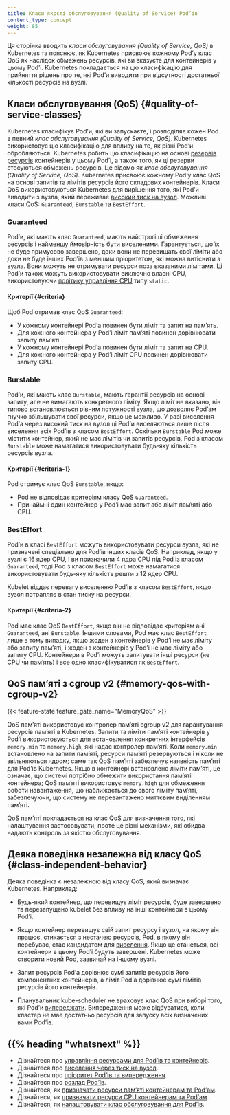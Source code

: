 ```yaml
---
title: Класи якості обслуговування (Quality of Service) Podʼів
content_type: concept
weight: 85
---
```


<!-- overview -->

Ця сторінка вводить _класи обслуговування (Quality of Service, QoS)_ в Kubernetes та пояснює, як Kubernetes присвоює кожному Podʼу клас QoS як наслідок обмежень ресурсів, які ви вказуєте для контейнерів у цьому Podʼі. Kubernetes покладається на цю класифікацію для прийняття рішень про те, які Podʼи виводити при відсутності достатньої кількості ресурсів на вузлі.

<!-- body -->

## Класи обслуговування (QoS) {#quality-of-service-classes}

Kubernetes класифікує Podʼи, які ви запускаєте, і розподіляє кожен Pod в певний _клас обслуговування (Quality of Service, QoS)_. Kubernetes використовує цю класифікацію для впливу на те, як різні Podʼи обробляються. Kubernetes робить цю класифікацію на основі [резервів ресурсів](/docs/concepts/configuration/manage-resources-containers/) контейнерів у цьому Podʼі, а також того, як ці резерви стосуються обмежень ресурсів. Це відомо як _клас обслуговування (Quality of Service, QoS)_. Kubernetes присвоює кожному Podʼу клас QoS на основі запитів та лімітів ресурсів його складових контейнерів. Класи QoS використовуються Kubernetes для вирішення того, які Podʼи виводити з вузла, який переживає [високий тиск на вузол](/docs/concepts/scheduling-eviction/node-pressure-eviction/). Можливі класи QoS: `Guaranteed`, `Burstable` та `BestEffort`.

### Guaranteed

Podʼи, які мають клас `Guaranteed`, мають найстрогіші обмеження ресурсів і найменшу ймовірність бути виселеними. Гарантується, що їх не буде примусово завершено, доки вони не перевищать свої ліміти або доки не буде інших Podʼів з меншим пріоритетом, які можна витіснити з вузла. Вони можуть не отримувати ресурси поза вказаними лімітами. Ці Podʼи також можуть використовувати виключно власні CPU, використовуючи [політику управління CPU](/docs/tasks/administer-cluster/cpu-management-policies/#static-policy) типу `static`.

#### Критерії {#criteria}

Щоб Pod отримав клас QoS `Guaranteed`:

* У кожному контейнері Podʼа повинен бути ліміт та запит на памʼять.
* Для кожного контейнера у Podʼі ліміт памʼяті повинен дорівнювати запиту памʼяті.
* У кожному контейнері Podʼа повинен бути ліміт та запит на CPU.
* Для кожного контейнера у Podʼі ліміт CPU повинен дорівнювати запиту CPU.

### Burstable

Podʼи, які мають клас `Burstable`, мають гарантії ресурсів на основі запиту, але не вимагають конкретного ліміту. Якщо ліміт не вказано, він типово встановлюється рівним потужності вузла, що дозволяє Podʼам гнучко збільшувати свої ресурси, якщо це можливо. У разі виселення Podʼа через високий тиск на вузол ці Podʼи виселяються лише після виселення всіх Podʼів з класом `BestEffort`. Оскільки `Burstable` Pod може містити контейнер, який не має лімітів чи запитів ресурсів, Pod з класом `Burstable` може намагатися використовувати будь-яку кількість ресурсів вузла.

#### Критерії {#criteria-1}

Pod отримує клас QoS `Burstable`, якщо:

* Pod не відповідає критеріям класу QoS `Guaranteed`.
* Принаймні один контейнер у Podʼі має запит або ліміт пам\яті або CPU.

### BestEffort

Podʼи в класі `BestEffort` можуть використовувати ресурси вузла, які не призначені спеціально для Podʼів інших класів QoS. Наприклад, якщо у вузлі є 16 ядер CPU, і ви призначили 4 ядра CPU під Pod із класом `Guaranteed`, тоді Pod з класом `BestEffort` може намагатися використовувати будь-яку кількість решти з 12 ядер CPU.

Kubelet віддає перевагу виселенню Podʼів з класом `BestEffort`, якщо вузол потрапляє в стан тиску на ресурси.

#### Критерії {#criteria-2}

Pod має клас QoS `BestEffort`, якщо він не відповідає критеріям ані `Guaranteed`, ані `Burstable`. Іншими словами, Pod має клас `BestEffort` лише в тому випадку, якщо жоден з контейнерів у Podʼі не має ліміту або запиту памʼяті, і жоден з контейнерів у Podʼі не має ліміту або запиту CPU. Контейнери в Podʼі можуть запитувати інші ресурси (не CPU чи памʼять) і все одно класифікуватися як `BestEffort`.

## QoS памʼяті з cgroup v2 {#memory-qos-with-cgroup-v2}

{{< feature-state feature_gate_name="MemoryQoS" >}}

QoS памʼяті використовує контролер памʼяті cgroup v2 для гарантування ресурсів памʼяті в Kubernetes. Запити та ліміти памʼяті контейнерів у Podʼі використовуються для встановлення конкретних інтерфейсів `memory.min` та `memory.high`, які надає контролер памʼяті. Коли `memory.min` встановлено на запити памʼяті, ресурси памʼяті резервуються і ніколи не звільняються ядром; саме так QoS памʼяті забезпечує наявність памʼяті для Podʼів Kubernetes. Якщо в контейнері встановлено ліміти памʼяті, це означає, що системі потрібно обмежити використання памʼяті контейнера; QoS памʼяті використовує `memory.high` для обмеження роботи навантаження, що наближається до свого ліміту памʼяті, забезпечуючи, що систему не перевантажено миттєвим виділенням памʼяті.

QoS памʼяті покладається на клас QoS для визначення того, які налаштування застосовувати; проте це різні механізми, які обидва надають контроль за якістю обслуговування.

## Деяка поведінка незалежна від класу QoS {#class-independent-behavior}

Деяка поведінка є незалежною від класу QoS, який визначає Kubernetes. Наприклад:

* Будь-який контейнер, що перевищує ліміт ресурсів, буде завершено та перезапущено kubelet без впливу на інші контейнери в цьому Podʼі.

* Якщо контейнер перевищує свій запит ресурсу і вузол, на якому він працює, стикається з нестачею ресурсів, Pod, в якому він перебуває, стає кандидатом для [виселення](/docs/concepts/scheduling-eviction/node-pressure-eviction/). Якщо це станеться, всі контейнери в цьому Podʼі будуть завершені. Kubernetes може створити новий Pod, зазвичай на іншому вузлі.

* Запит ресурсів Podʼа дорівнює сумі запитів ресурсів його компонентних контейнерів, а ліміт Podʼа дорівнює сумі лімітів ресурсів його контейнерів.

* Планувальник kube-scheduler не враховує клас QoS при виборі того, які Podʼи [випереджати](/docs/concepts/scheduling-eviction/pod-priority-preemption/#preemption). Випередження може відбуватися, коли кластер не має достатньо ресурсів для запуску всіх визначених вами Podʼів.

## {{% heading "whatsnext" %}}

* Дізнайтеся про [управління ресурсами для Podʼів та контейнерів](/docs/concepts/configuration/manage-resources-containers/).
* Дізнайтеся про [виселення через тиск на вузол](/docs/concepts/scheduling-eviction/node-pressure-eviction/).
* Дізнайтеся про [пріоритет Podʼів та випередження](/docs/concepts/scheduling-eviction/pod-priority-preemption/).
* Дізнайтеся про [розлад Podʼів](/docs/concepts/workloads/pods/disruptions/).
* Дізнайтеся, як [призначати ресурси памʼяті контейнерам та Podʼам](/docs/tasks/configure-pod-container/assign-memory-resource/).
* Дізнайтеся, як [призначати ресурси CPU контейнерам та Podʼам](/docs/tasks/configure-pod-container/assign-cpu-resource/).
* Дізнайтеся, як [налаштовувати клас обслуговування для Podʼів](/docs/tasks/configure-pod-container/quality-service-pod/).
